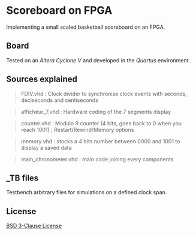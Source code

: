 # Scoreboard on FPGA

Implementing a small scaled basketball scoreboard on an FPGA.

## Board

Tested on an *Altera Cyclone V* and developed in the *Quartus* environment.

## Sources explained

> FDIV.vhd : Clock divider to synchronise clock events with seconds, deciseconds and centiseconds

> afficheur_7.vhd : Hardware coding of the 7 segments display

> counter.vhd : Modulo 9 counter (4 bits, goes back to 0 when you reach 1001)  ; Restart/Rewind/Memory options

> memory.vhd : stocks a 4 bits number between 0000 and 1001 to display a saved data

> main_chronometer.vhd : main code joining every components

## _TB files

Testbench arbitrary files for simulations on a defined clock span.

## License

[BSD 3-Clause License](https://github.com/Guilyx/scoreboard-fpga/blob/master/LICENSE)
